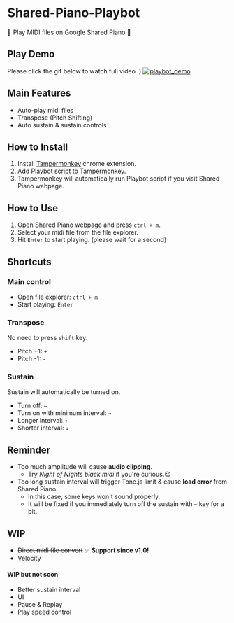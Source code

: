 # Shared-Piano-Playbot
🎵 Play MIDI files on Google Shared Piano 🎹

## Play Demo
Please click the gif below to watch full video :)
[![playbot_demo](https://user-images.githubusercontent.com/77003554/184627712-c3ebbe96-7f9f-4f0c-a312-c6143e20d4cc.gif)](https://drive.google.com/file/d/1zJCgLY74Kt_SCeB8_HkQp3melCtlrFpe/view?usp=sharing)

## Main Features
- Auto-play midi files
- Transpose (Pitch Shifting)
- Auto sustain & sustain controls

## How to Install
1. Install [Tampermonkey](https://chrome.google.com/webstore/detail/tampermonkey/dhdgffkkebhmkfjojejmpbldmpobfkfo) chrome extension.
2. Add Playbot script to Tampermonkey.
3. Tampermonkey will automatically run Playbot script if you visit Shared Piano webpage.

## How to Use
1. Open Shared Piano webpage and press `ctrl + m`.
3. Select your midi file from the file explorer.
4. Hit `Enter` to start playing. (please wait for a second)

## Shortcuts
### Main control
- Open file explorer: `ctrl + m`
- Start playing: `Enter`

### Transpose
No need to press `shift` key.
- Pitch +1: `+` 
- Pitch -1: `-`

### Sustain
Sustain will automatically be turned on.
- Turn off: `←`
- Turn on with minimum interval: `→`
- Longer interval: `↑`
- Shorter interval: `↓`

## Reminder
- Too much amplitude will cause **audio clipping**.
  - Try *Night of Nights black midi* if you're curious.😉
- Too long sustain interval will trigger Tone.js limit & cause **load error** from Shared Piano.
  - In this case, some keys won't sound properly.
  - It will be fixed if you immediately turn off the sustain with `←` key for a bit.

## WIP
- ~~Direct midi file convert~~ ✅ **Support since v1.0!**
- Velocity

#### WIP but not soon
- Better sustain interval
- UI
- Pause & Replay
- Play speed control